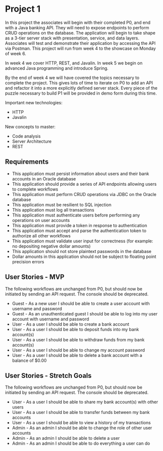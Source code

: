 # Project 1
In this project the associates will begin with their completed P0, and end with a Java banking API. They will need to expose endpoints to perform CRUD operations on the database. The application will begin to take shape as a 3-tier server stack with presentation, service, and data layers. Associates will test and demonstrate their application by accessing the API via Postman. This project will run from week 4 to the showcase on Monday of week 6. 

In week 4 we cover HTTP, REST, and Javalin.
In week 5 we begin on advanced Java programming and introduce Spring.

By the end of week 4 we will have covered the topics necessary to complete the project. This gives lots of time to iterate on P0 to add an API and refactor it into a more explicitly defined server stack. Every piece of the puzzle necessary to build P1 will be provided in demo form during this time.

Important new technologies:
 - HTTP
 - Javalin

New concepts to master:
 - Code analysis
 - Server Architecture
 - REST

## Requirements
 - This application must persist information about users and their bank accounts in an Oracle database
 - This application should provide a series of API endpoints allowing users to complete workflows
 - This application must perform CRUD operations via JDBC on the Oracle database
 - This application must be resilient to SQL injection
 - This application must log all transactions
 - This application must authenticate users before performing any operations on user accounts
 - This application must provide a token in response to authentication
 - This application must accept and parse the authentication token to authorize all other workflows
 - This application must validate user input for correctness (for example: no depositing negative dollar amounts)
 - This application should not store plaintext passwords in the database
 - Dollar amounts in this application should not be subject to floating point precision errors

## User Stories - MVP
The following workflows are unchanged from P0, but should now be initiated by sending an API request. The console should be deprecated. 
 - Guest - As a new user I should be able to create a user account with username and password
 - Guest - As an unauthenticated guest I should be able to log into my user account with username and password
 - User - As a user I should be able to create a bank account
 - User - As a user I should be able to deposit funds into my bank account(s)
 - User - As a user I should be able to withdraw funds from my bank account(s)
 - User - As a user I should be able to change my account password
 - User - As a user I should be able to delete a bank account with a balance of $0.00
 
## User Stories - Stretch Goals
The following workflows are unchanged from P0, but should now be initiated by sending an API request. The console should be deprecated. 
 - User - As a user I should be able to share my bank account(s) with other users
 - User - As a user I should be able to transfer funds between my bank accounts
 - User - As a user I should be able to view a history of my transactions
 - Admin - As an admin I should be able to change the role of other user accounts
 - Admin - As an admin I should be able to delete a user
 - Admin - As an admin I should be able to do everything a user can do